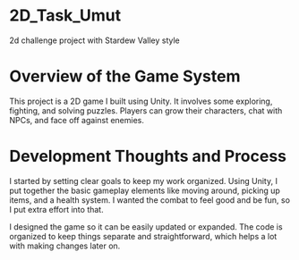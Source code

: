 # 2D_Task_Umut
 2d challenge project with Stardew Valley style

# Overview of the Game System
This project is a 2D game I built using Unity. It involves some exploring, fighting, and solving puzzles. Players can grow their characters, chat with NPCs, and face off against enemies.

# Development Thoughts and Process
I started by setting clear goals to keep my work organized. Using Unity, I put together the basic gameplay elements like moving around, picking up items, and a health system. I wanted the combat to feel good and be fun, so I put extra effort into that.

I designed the game so it can be easily updated or expanded. The code is organized to keep things separate and straightforward, which helps a lot with making changes later on.
